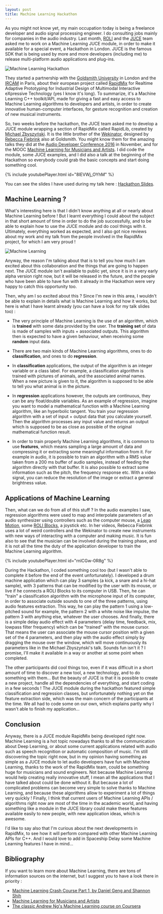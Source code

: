 ```yaml
---
layout: post
title: Machine Learning Hackathon
---
```

As you might not know yet, my main occupation today is being a freelance developer and audio signal processing engineer. I do consulting jobs mainly for companies in the audio industry. Last month, [ROLI](https://roli.com/) and the [JUCE](http://www.juce.com) team asked me to work on a Machine Learning JUCE module, in order to make it available for a special event, a Hackathon in London. JUCE is the famous SDK that is being used by more and more developers (including me) to release multi-platform audio applications and plug-ins.

![Machine Learning Hackathon](https://scontent-cdg2-1.xx.fbcdn.net/v/t31.0-8/15194335_1372787506067788_7919598285914712537_o.jpg?oh=905efe0d82e2f71921f422a1098a4b0f&oe=59193DE7 "Machine Learning Hackathon")

They started a partnership with the [Goldsmith University](http://www.gold.ac.uk/) in London and the [IRCAM](http://www.ircam.fr) in Paris, about their european project called [RapidMix](http://rapidmix.goldsmithsdigital.com/) for Realtime Adaptive Prototyping for Industrial Design of Multimodal Interactive eXpressive Technology (yes I know it's long). To summarize, it's a Machine Learning C++ toolkit/API, made for giving a fast and easy access to Machine Learning algorithms to developers and artists, in order to create innovative human-computer interfaces, for gesture recognition and creation of new musical instruments. 

So, two weeks before the hackathon, the JUCE team asked me to develop a JUCE module wrapping a section of RapidMix called RapidLib, created by [Michael Zbyszyński](http://www.mikezed.com/). It is the little brother of the [Wekinator](http://www.wekinator.org/), designed by [Rebecca Fiebrink](https://www.doc.gold.ac.uk/~mas01rf/Rebecca_Fiebrink_Goldsmiths/welcome.html) also at Goldsmith. You might know them for the amazing talks they did at the [Audio Developer Conference 2016](https://www.youtube.com/watch?v=8IEVWj_OYhM) in November, and for the MOOC [Machine Learning for Musicians and Artists](https://www.kadenze.com/courses/machine-learning-for-musicians-and-artists/info). I did code the module, some JUCE examples, and I did also a talk at the beginning of the Hackathon so everybody could grab the basic concepts and start doing something cool.

{% include youtubePlayer.html id="8IEVWj_OYhM" %}

You can see the slides I have used during my talk here : [Hackathon Slides]({{site.baseurl}}/files/HackathonSlides.pdf).

## Machine Learning ?

What's interesting here is that I didn't know anything at all or nearly about Machine Learning before ! But I learnt everything I could about the subject in that short amount of time in order to do the job successfully, and to be able to explain how to use the JUCE module and do cool things with it. Ultimately, everything worked as expected, and I also got nice reviews about my work and my talk from the people involved in the RapidMix project, for which I am very proud !

![Machine Learning](http://blog.euratechnologies.com/content/uploads/2015/04/machine-learning.jpg "Machine Learning")

Anyway, the reason I'm talking about that is to tell you how much I am excited about this collaboration and the things that are going to happen next. The JUCE module isn't available to public yet, since it is in a very early alpha version right now, but it will be released in the future, and the people who have been able to have fun with it already in the Hackathon were very happy to catch this opportunity too.

Then, why am I so excited about this ? Since I'm new in this area, I wouldn't be able to explain in details what is Machine Learning and how it works, but here is what I have learnt already (you can have a look for my talk slides too) :

* The very principle of Machine Learning is the use of an algorithm, which is **trained** with some data provided by the user. The **training set** of data is made of samples with inputs + associated outputs. This algorithm then is expected to have a given behaviour, when receiving some **random** input data.

* There are two main kinds of Machine Learning algorithms, ones to do **classification**, and ones to do **regression**.

* In **classification** applications, the output of the algorithm is an integer variable or a class label. For example, a classification algorithm is trained with pictures of animals, and the associated animal names. When a new picture is given to it, the algorithm is supposed to be able to tell you what animal is in the picture.

* In **regression** applications however, the outputs are continuous, they can be any float/double variables. As an example of regression, imagine you want to model a mathematical function with a Machine Learning algorithm, like an hyperbolic tangent. You train your regression algorithm with a set of input + output data that you calculate yourself. Then the algorithm processes any input value and returns an output which is supposed to be as close as possible of the original mathematical function result.

* In order to train properly Machine Learning algorithms, it is common to use **features**, which means sampling a large amount of data and compressing it or extracting some meaningful information from it. For example in audio, it is possible to train an algorithm with a RMS value taken from a 200 ms buffer of audio samples, instead of feeding the algorithm directly with that buffer. It is also possible to extract some information such as the pitch, the frequency response etc. With a video signal, you can reduce the resolution of the image or extract a general brightness value.

## Applications of Machine Learning

Then, what can we do from all of this stuff ? In the audio examples I saw, regression algorithms were used to map and interpolate parameters of an audio synthesizer using controllers such as the computer mouse, a [Leap Motion](https://www.leapmotion.com/), some [ROLI Blocks](https://roli.com/products/blocks), a joystick etc. In her videos, Rebecca Fiebrink uses a lot of weird controllers and the Wekinator to create new instruments with new ways of interacting with a computer and making music. It is fun also to see that the musician can be involved during the training phase, and it is not all the time the duty of the application developer to train the Machine Learning algorithm.

{% include youtubePlayer.html id="rnlCGw-0R8g" %}

During the Hackathon, I coded something cool too (but I wasn't able to complete it before the end of the event unfortunately). I developed a drum machine application which can play 3 samples (a kick, a snare and a hi-hat sample), with 3 patterns that can be modified by the user with its mouse, or live if he connects a ROLI Blocks to its computer in USB. Then, he can "train" a classification algorithm with the microphone input of its computer, in order to associate outside sounds to one of the three patterns, using audio features extraction. This way, he can play the pattern 1 using a low-pitched sound for example, the pattern 2 with a white noise like impulse, the pattern 3 with anything else, whatever the user chooses. And finally, there is a simple delay audio effect with 4 parameters (delay time, feedback, mix, lowpass filter frequency) which can be "trained" with the mouse cursor. That means the user can associate the mouse cursor position with a given set of the 4 parameters, and then play with the audio effect simply by dragging the mouse over the window, which will move continuously its parameters like in the Michael Zbyszyński's talk. Sounds fun isn't it ? I promise, I'll make it available in a way or another at some point when completed.

The other participants did cool things too, even if it was difficult in a short amount of time to discover a new tool, a new technology, and to do something with them... But the beauty of JUCE is that it is possible to create a new project, handle all the dependencies of everything, and start coding in a few seconds ! The JUCE module during the hackathon featured simple classification and regression classes, but unfortunately nothing yet on the feature extraction side, which was the main concern of the participants at the time. We all had to code some on our own, which explains partly why I wasn't able to finish my application...

## Conclusion

Anyway, there is a JUCE module RapidMix being developed right now. Machine Learning is a hot topic nowadays thanks to all the communication about Deep Learning, or about some current applications related with audio such as speech recognition or automatic composition of music. I'm still discovering the topic right now, but in my opinion having something as simple as a JUCE module to let audio developers have fun with Machine Learning, thanks to the work of the RapidMix team, could be something huge for musicians and sound engineers. Not because Machine Learning would help creating really innovative stuff, I mean all the applications that I have talked about could be done without it. But because a lot of complicated problems can become very simple to solve thanks to Machine Learning, and because these algorithms allow to experiment a lot of things very quickly ! Finally, I think that current users of Machine Learning APIs / algorithms right now are most of the time in the academic world, and having something like a module in the JUCE library could make these features available easily to new people, with new application ideas, which is awesome.

I'd like to say also that I'm curious about the next developments in RapidMix, to see how it will perform compared with other Machine Learning APIs for C++. And I would love to add in Spaceship Delay some Machine Learning features I have in mind...

## Bibliography

If you want to learn more about Machine Learning, there are tons of information sources on the internet, but I suggest you to have a look there in priority :

* [Machine Learning Crash Course Part 1, by Daniel Geng and Shannon Shih](https://ml.berkeley.edu/blog/2016/11/06/tutorial-1/)
* [Machine Learning for Musicians and Artists](https://www.kadenze.com/courses/machine-learning-for-musicians-and-artists/info)
* [The classic Andrew Ng's Machine Learning course on Coursera](https://www.coursera.org/learn/machine-learning/home/welcome)
